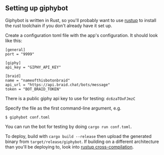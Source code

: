 ## Setting up giphybot

Giphybot is written in Rust, so you'll probably want to use [rustup][] to install the rust toolchain if you don't already have it set up.

Create a configuration toml file with the app's configuration.  It should look like this:

    [general]
    port = "9999"

    [giphy]
    api_key = "GIPHY_API_KEY"

    [braid]
    name = "nameofthisbotonbraid"
    api_url = "https://api.braid.chat/bots/message"
    token = "BOT_BRAID_TOKEN"

There is a public giphy api key to use for testing: `dc6zaTOxFJmzC`

Specify the file as the first command-line argument, e.g.

    $ giphybot conf.toml

You can run the bot for testing by doing `cargo run conf.toml`.

To deploy, build with `cargo build --release` then upload the generated binary from `target/release/giphybot`.
If building on a different architecture than you'll be deploying to, look into [rustup cross-compilation][crosscomp].

  [rustup]: https://www.rustup.rs/
  [crosscomp]: https://github.com/rust-lang-nursery/rustup.rs#cross-compilation
